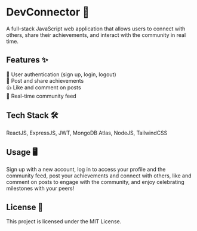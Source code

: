 # DevConnector 🚀  
A full-stack JavaScript web application that allows users to connect with others, share their achievements, and interact with the community in real time.  

## Features ✨  
👤 User authentication (sign up, login, logout)  
📝 Post and share achievements  
👍 Like and comment on posts  
🔔 Real-time community feed  

## Tech Stack 🛠️  
ReactJS, ExpressJS, JWT, MongoDB Atlas, NodeJS, TailwindCSS  

## Usage 🖥️
Sign up with a new account, log in to access your profile and the community feed, post your achievements and connect with others, like and comment on posts to engage with the community, and enjoy celebrating milestones with your peers!

## License 📄
This project is licensed under the MIT License.


  
